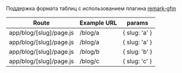 Поддержка формата таблиц с использованием плагина [remark-gfm](https://github.com/remarkjs/remark-gfm)

|Route|Example URL|params|
|---|---|---|
|app/blog/[slug]/page.js|/blog/a|{ slug: 'a' }|
|app/blog/[slug]/page.js|/blog/a|{ slug: 'a' }|
|app/blog/[slug]/page.js|/blog/b|{ slug: 'b' }|
|app/blog/[slug]/page.js|/blog/c|{ slug: 'c' }|
